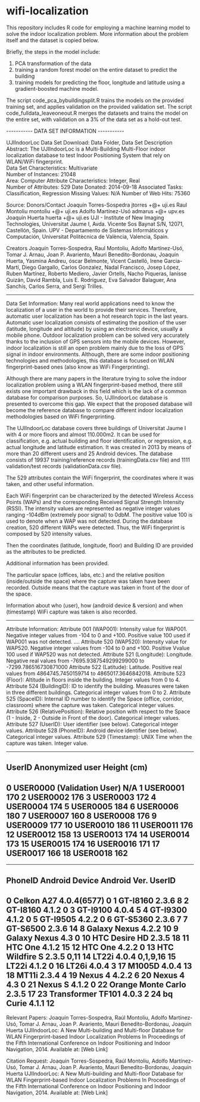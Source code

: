 # wifi-localization

This repository includes R code for employing a machine learning model to solve the indoor localization problem. More information about the problem itself and the dataset is copied below.

Briefly, the steps in the model include:
1) PCA transformation of the data
2) training a random forest model on the entire dataset to predict the building
3) training models for predicting the floor, longitude and latitude using a gradient-boosted machine model.

The script code_pca_bybuildingsplit.R trains the models on the provided training set, and applies validation on the provided validation set.
The script code_fulldata_leaveoneout.R merges the datasets and trains the model on the entire set, with validation on a 3% of the data set as a hold-out test.




----------- DATA SET INFORMATION -----------

UJIIndoorLoc Data Set 
Download: Data Folder, Data Set Description
Abstract: The UJIIndoorLoc is a Multi-Building Multi-Floor indoor localization database to test Indoor Positioning System that rely on WLAN/WiFi fingerprint.	
Data Set Characteristics: Multivariate	
Number of Instances: 21048	
Area: Computer
Attribute Characteristics: Integer, Real	
Number of Attributes: 529
Date Donated: 2014-09-18
Associated Tasks: Classification, Regression
Missing Values: N/A	
Number of Web Hits: 75360

Source:
Donors/Contact 
Joaquín Torres-Sospedra jtorres +@+ uji.es 
Raul Montoliu montoliu +@+ uji.es 
Adolfo Martínez-Usó admarus +@+ upv.es 
Joaquín Huerta huerta +@+ uji.es 
UJI - Institute of New Imaging Technologies, Universitat Jaume I, Avda. Vicente Sos Baynat S/N, 12071, Castellón, Spain. 
UPV - Departamento de Sistemas Informáticos y Computación, Universitat Politècnica de València, Valencia, Spain. 

Creators 
Joaquín Torres-Sospedra, Raul Montoliu, Adolfo Martínez-Usó, Tomar J. Arnau, Joan P. Avariento, Mauri Benedito-Bordonau, Joaquín Huerta, Yasmina Andreu, óscar Belmonte, Vicent Castelló, Irene Garcia-Martí, Diego Gargallo, Carlos Gonzalez, Nadal Francisco, Josep López, Ruben Martínez, Roberto Mediero, Javier Ortells, Nacho Piqueras, Ianisse Quizán, David Rambla, Luis E. Rodríguez, Eva Salvador Balaguer, Ana Sanchís, Carlos Serra, and Sergi Trilles.

--------------------------------------------
Data Set Information:
Many real world applications need to know the localization of a user in the world to provide their services. Therefore, automatic user localization has been a hot research topic in the last years. Automatic user localization consists of estimating the position of the user (latitude, longitude and altitude) by using an electronic device, usually a mobile phone. Outdoor localization problem can be solved very accurately thanks to the inclusion of GPS sensors into the mobile devices. However, indoor localization is still an open problem mainly due to the loss of GPS signal in indoor environments. Although, there are some indoor positioning technologies and methodologies, this database is focused on WLAN fingerprint-based ones (also know as WiFi Fingerprinting). 

Although there are many papers in the literature trying to solve the indoor localization problem using a WLAN fingerprint-based method, there still exists one important drawback in this field which is the lack of a common database for comparison purposes. So, UJIIndoorLoc database is presented to overcome this gap. We expect that the proposed database will become the reference database to compare different indoor localization methodologies based on WiFi fingerprinting. 

The UJIIndoorLoc database covers three buildings of Universitat Jaume I with 4 or more floors and almost 110.000m2. It can be used for classification, e.g. actual building and floor identification, or regression, e.g. actual longitude and latitude estimation. It was created in 2013 by means of more than 20 different users and 25 Android devices. The database consists of 19937 training/reference records (trainingData.csv file) and 1111 validation/test records (validationData.csv file). 

The 529 attributes contain the WiFi fingerprint, the coordinates where it was taken, and other useful information. 

Each WiFi fingerprint can be characterized by the detected Wireless Access Points (WAPs) and the corresponding Received Signal Strength Intensity (RSSI). The intensity values are represented as negative integer values ranging -104dBm (extremely poor signal) to 0dbM. The positive value 100 is used to denote when a WAP was not detected. During the database creation, 520 different WAPs were detected. Thus, the WiFi fingerprint is composed by 520 intensity values. 

Then the coordinates (latitude, longitude, floor) and Building ID are provided as the attributes to be predicted. 

Additional information has been provided. 

The particular space (offices, labs, etc.) and the relative position (inside/outside the space) where the capture was taken have been recorded. Outside means that the capture was taken in front of the door of the space. 

Information about who (user), how (android device & version) and when (timestamp) WiFi capture was taken is also recorded. 

--------------------------------------------
Attribute Information:
Attribute 001 (WAP001): Intensity value for WAP001. Negative integer values from -104 to 0 and +100. Positive value 100 used if WAP001 was not detected. 
.... 
Attribute 520 (WAP520): Intensity value for WAP520. Negative integer values from -104 to 0 and +100. Positive Vvalue 100 used if WAP520 was not detected. 
Attribute 521 (Longitude): Longitude. Negative real values from -7695.9387549299299000 to -7299.786516730871000 
Attribute 522 (Latitude): Latitude. Positive real values from 4864745.7450159714 to 4865017.3646842018. 
Attribute 523 (Floor): Altitude in floors inside the building. Integer values from 0 to 4. 
Attribute 524 (BuildingID): ID to identify the building. Measures were taken in three different buildings. Categorical integer values from 0 to 2. 
Attribute 525 (SpaceID): Internal ID number to identify the Space (office, corridor, classroom) where the capture was taken. Categorical integer values. 
Attribute 526 (RelativePosition): Relative position with respect to the Space (1 - Inside, 2 - Outside in Front of the door). Categorical integer values. 
Attribute 527 (UserID): User identifier (see below). Categorical integer values. 
Attribute 528 (PhoneID): Android device identifier (see below). Categorical integer values. 
Attribute 529 (Timestamp): UNIX Time when the capture was taken. Integer value. 

--------------------------------------------- 
UserID Anonymized user Height (cm) 
--------------------------------------------- 
0 USER0000 (Validation User) N/A 
1 USER0001 170 
2 USER0002 176 
3 USER0003 172 
4 USER0004 174 
5 USER0005 184 
6 USER0006 180 
7 USER0007 160 
8 USER0008 176 
9 USER0009 177 
10 USER0010 186 
11 USER0011 176 
12 USER0012 158 
13 USER0013 174 
14 USER0014 173 
15 USER0015 174 
16 USER0016 171 
17 USER0017 166 
18 USER0018 162 
---------------------------------------------- 

---------------------------------------------- 
PhoneID Android Device Android Ver. UserID 
---------------------------------------------- 
0 Celkon A27 4.0.4(6577) 0 
1 GT-I8160 2.3.6 8 
2 GT-I8160 4.1.2 0 
3 GT-I9100 4.0.4 5 
4 GT-I9300 4.1.2 0 
5 GT-I9505 4.2.2 0 
6 GT-S5360 2.3.6 7 
7 GT-S6500 2.3.6 14 
8 Galaxy Nexus 4.2.2 10 
9 Galaxy Nexus 4.3 0 
10 HTC Desire HD 2.3.5 18 
11 HTC One 4.1.2 15 
12 HTC One 4.2.2 0 
13 HTC Wildfire S 2.3.5 0,11 
14 LT22i 4.0.4 0,1,9,16 
15 LT22i 4.1.2 0 
16 LT26i 4.0.4 3 
17 M1005D 4.0.4 13 
18 MT11i 2.3.4 4 
19 Nexus 4 4.2.2 6 
20 Nexus 4 4.3 0 
21 Nexus S 4.1.2 0 
22 Orange Monte Carlo 2.3.5 17 
23 Transformer TF101 4.0.3 2 
24 bq Curie 4.1.1 12 
----------------------------------------------

Relevant Papers:
Joaquín Torres-Sospedra, Raúl Montoliu, Adolfo Martínez-Usó, Tomar J. Arnau, Joan P. Avariento, Mauri Benedito-Bordonau, Joaquín Huerta 
UJIIndoorLoc: A New Multi-building and Multi-floor Database for WLAN Fingerprint-based Indoor Localization Problems 
In Proceedings of the Fifth International Conference on Indoor Positioning and Indoor Navigation, 2014.
Available at: [Web Link]

Citation Request:
Joaquín Torres-Sospedra, Raúl Montoliu, Adolfo Martínez-Usó, Tomar J. Arnau, Joan P. Avariento, Mauri Benedito-Bordonau, Joaquín Huerta 
UJIIndoorLoc: A New Multi-building and Multi-floor Database for WLAN Fingerprint-based Indoor Localization Problems 
In Proceedings of the Fifth International Conference on Indoor Positioning and Indoor Navigation, 2014.
Available at: [Web Link]

